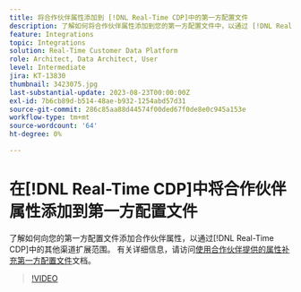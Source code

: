 ```yaml
---
title: 将合作伙伴属性添加到 [!DNL Real-Time CDP]中的第一方配置文件
description: 了解如何将合作伙伴属性添加到您的第一方配置文件中，以通过 [!DNL Real-Time CDP]中的其他渠道扩大范围。
feature: Integrations
topic: Integrations
solution: Real-Time Customer Data Platform
role: Architect, Data Architect, User
level: Intermediate
jira: KT-13830
thumbnail: 3423075.jpg
last-substantial-update: 2023-08-23T00:00:00Z
exl-id: 7b6cb89d-b514-48ae-b932-1254abd57d31
source-git-commit: 286c85aa88d44574f00ded67f0de8e0c945a153e
workflow-type: tm+mt
source-wordcount: '64'
ht-degree: 0%

---
```


# 在[!DNL Real-Time CDP]中将合作伙伴属性添加到第一方配置文件

了解如何向您的第一方配置文件添加合作伙伴属性，以通过[!DNL Real-Time CDP]中的其他渠道扩展范围。 有关详细信息，请访问[使用合作伙伴提供的属性补充第一方配置文件](https://experienceleague.adobe.com/docs/experience-platform/rtcdp/use-cases/partner-data/supplement-first-party-profiles.html)文档。

>[!VIDEO](https://video.tv.adobe.com/v/3423075/?learn=on&enablevpops)
